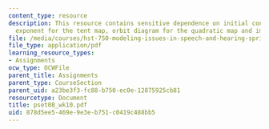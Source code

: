```yaml
---
content_type: resource
description: This resource contains sensitive dependence on initial conditions, Lyapunov
  exponent for the tent map, orbit diagram for the quadratic map and implications.
file: /media/courses/hst-750-modeling-issues-in-speech-and-hearing-spring-2006/878d5ee5469e9e3eb751c0419c488bb5_pset08_wk10.pdf
file_type: application/pdf
learning_resource_types:
- Assignments
ocw_type: OCWFile
parent_title: Assignments
parent_type: CourseSection
parent_uid: a23be3f3-fc88-b750-ec0e-12875925cb81
resourcetype: Document
title: pset08_wk10.pdf
uid: 878d5ee5-469e-9e3e-b751-c0419c488bb5
---
```


